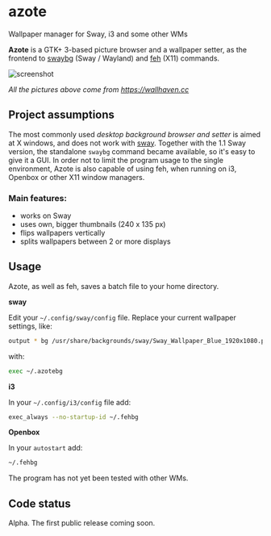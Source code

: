 # azote
Wallpaper manager for Sway, i3 and some other WMs

**Azote** is a GTK+ 3-based picture browser and a wallpaper setter, as the frontend to [swaybg](https://github.com/swaywm/swaybg) 
(Sway / Wayland) and [feh](https://feh.finalrewind.org) (X11) commands.

![screenshot](http://nwg.pl/Lychee/uploads/big/221525787069b71288ae49718f772b33.png)

*All the pictures above come from https://wallhaven.cc*

## Project assumptions

The most commonly used *desktop background browser and setter* is aimed at X windows, and does not work with [sway](https://swaywm.org). 
Together with the 1.1 Sway version, the standalone `swaybg` command became available, so it's easy to give it a GUI. 
In order not to limit the program usage to the single environment, Azote is also capable of using feh, 
when running on i3, Openbox or other X11 window managers.

### Main features:

- works on Sway
- uses own, bigger thumbnails (240 x 135 px)
- flips wallpapers vertically
- splits wallpapers between 2 or more displays

## Usage

Azote, as well as feh, saves a batch file to your home directory.

**sway**

Edit your `~/.config/sway/config` file. Replace your current wallpaper settings, like:

```bash
output * bg /usr/share/backgrounds/sway/Sway_Wallpaper_Blue_1920x1080.png fill
```

with:

```bash
exec ~/.azotebg
```

**i3**

In your `~/.config/i3/config` file add:

```bash
exec_always --no-startup-id ~/.fehbg
```

**Openbox**

In your `autostart` add:

```bash
~/.fehbg
```

The program has not yet been tested with other WMs.

## Code status

Alpha. The first public release coming soon.